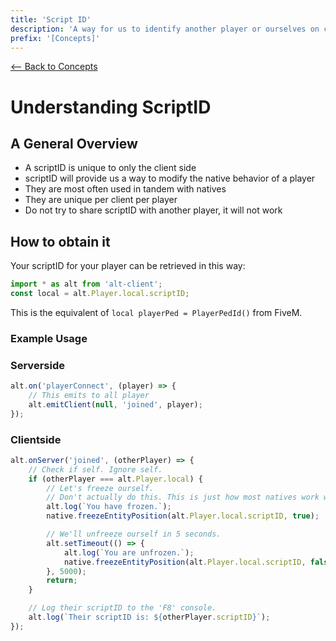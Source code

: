 ```yaml
---
title: 'Script ID'
description: 'A way for us to identify another player or ourselves on client-side.'
prefix: '[Concepts]'
---
```


[<-- Back to Concepts](./README.md)

# Understanding ScriptID

## A General Overview

-   A scriptID is unique to only the client side
-   scriptID will provide us a way to modify the native behavior of a player
-   They are most often used in tandem with natives
-   They are unique per client per player
-   Do not try to share scriptID with another player, it will not work

## How to obtain it

Your scriptID for your player can be retrieved in this way:

```js
import * as alt from 'alt-client';
const local = alt.Player.local.scriptID;
```

This is the equivalent of `local playerPed = PlayerPedId()` from FiveM.

### Example Usage

### Serverside

```js
alt.on('playerConnect', (player) => {
    // This emits to all player
    alt.emitClient(null, 'joined', player);
});
```

### Clientside

```js
alt.onServer('joined', (otherPlayer) => {
    // Check if self. Ignore self.
    if (otherPlayer === alt.Player.local) {
        // Let's freeze ourself.
        // Don't actually do this. This is just how most natives work with scriptID.
        alt.log(`You have frozen.`);
        native.freezeEntityPosition(alt.Player.local.scriptID, true);

        // We'll unfreeze ourself in 5 seconds.
        alt.setTimeout(() => {
            alt.log(`You are unfrozen.`);
            native.freezeEntityPosition(alt.Player.local.scriptID, false);
        }, 5000);
        return;
    }

    // Log their scriptID to the 'F8' console.
    alt.log(`Their scriptID is: ${otherPlayer.scriptID}`);
});
```
